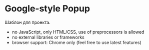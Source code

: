 # Google-style Popup

Шаблон для проекта.

* no JavaScript, only HTML/CSS, use of preprocessors is allowed
* no external libraries or frameworks
* browser support: Chrome only (feel free to use latest features)
